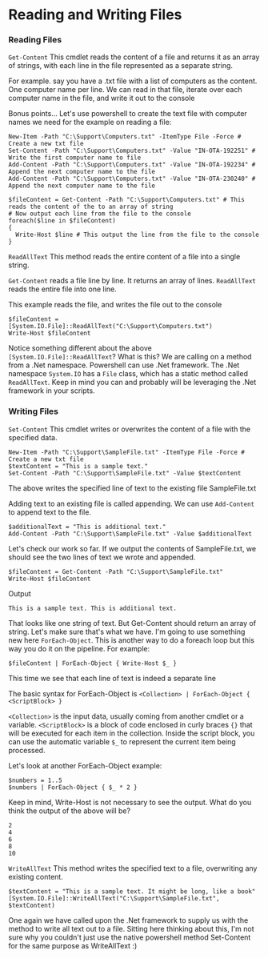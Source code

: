 # Reading and Writing Files

### Reading Files

`Get-Content` This cmdlet reads the content of a file and returns it as an array of strings, with each line in the file represented as a separate string.

For example. say you have a .txt file with a list of computers as the content.  One computer name per line.  We can read in that file, iterate over each computer name in the file, and write it out to the console

Bonus points... Let's use powershell to create the text file with computer names we need for the example on reading a file:
```
New-Item -Path "C:\Support\Computers.txt" -ItemType File -Force # Create a new txt file
Set-Content -Path "C:\Support\Computers.txt" -Value "IN-OTA-192251" # Write the first computer name to file
Add-Content -Path "C:\Support\Computers.txt" -Value "IN-OTA-192234" # Append the next computer name to the file
Add-Content -Path "C:\Support\Computers.txt" -Value "IN-OTA-230240" # Append the next computer name to the file

$fileContent = Get-Content -Path "C:\Support\Computers.txt" # This reads the content of the to an array of string
# Now output each line from the file to the console
foreach($line in $fileContent)
{
  Write-Host $line # This output the line from the file to the console
}
```
`ReadAllText` This method reads the entire content of a file into a single string.

`Get-Content` reads a file line by line.  It returns an array of lines.  `ReadAllText` reads the entire file into one line.

This example reads the file, and writes the file out to the console
```
$fileContent = [System.IO.File]::ReadAllText("C:\Support\Computers.txt")
Write-Host $fileContent
```
Notice something different about the above `[System.IO.File]::ReadAllText`?  What is this?  We are calling on a method from a .Net namespace.  Powershell can use .Net framework.  The .Net namespace `System.IO` has a `File` class, which has a static method called `ReadAllText`.  Keep in mind you can and probably will be leveraging the .Net framework in your scripts.

### Writing Files

`Set-Content` This cmdlet writes or overwrites the content of a file with the specified data.
```
New-Item -Path "C:\Support\SampleFile.txt" -ItemType File -Force # Create a new txt file
$textContent = "This is a sample text."
Set-Content -Path "C:\Support\SampleFile.txt" -Value $textContent
```
The above writes the specified line of text to the existing file SampleFile.txt

Adding text to an existing file is called appending.  We can use `Add-Content` to append text to the file.
```
$additionalText = "This is additional text."
Add-Content -Path "C:\Support\SampleFile.txt" -Value $additionalText
```
Let's check our work so far.  If we output the contents of SampleFile.txt, we should see the two lines of text we wrote and appended.
```
$fileContent = Get-Content -Path "C:\Support\SampleFile.txt"
Write-Host $fileContent
```
Output
```
This is a sample text. This is additional text.
```
That looks like one string of text.  But Get-Content should return an array of string.  Let's make sure that's what we have.  I'm going to use something new here `ForEach-Object`.  This is another way to do a foreach loop but this way you do it on the pipeline.  For example:
```
$fileContent | ForEach-Object { Write-Host $_ }
```
This time we see that each line of text is indeed a separate line

The basic syntax for ForEach-Object is `<Collection> | ForEach-Object { <ScriptBlock> }`

`<Collection>` is the input data, usually coming from another cmdlet or a variable.
`<ScriptBlock>` is a block of code enclosed in curly braces `{}` that will be executed for each item in the collection. Inside the script block, you can use the automatic variable `$_` to represent the current item being processed.

Let's look at another ForEach-Object example:
```
$numbers = 1..5
$numbers | ForEach-Object { $_ * 2 }
```

Keep in mind, Write-Host is not necessary to see the output.  What do you think the output of the above will be?
```
2
4
6
8
10
```
`WriteAllText` This method writes the specified text to a file, overwriting any existing content.
```
$textContent = "This is a sample text. It might be long, like a book"
[System.IO.File]::WriteAllText("C:\Support\SampleFile.txt", $textContent)
```
One again we have called upon the .Net framework to supply us with the method to write all text out to a file. Sitting here thinking about this, I'm not sure why you couldn't just use the native powershell method Set-Content for the same purpose as WriteAllText :)
